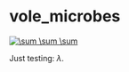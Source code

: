 # vole_microbes
<a href="https://www.codecogs.com/eqnedit.php?latex=\sum&space;\sum&space;\sum" target="_blank"><img src="https://latex.codecogs.com/gif.latex?\sum&space;\sum&space;\sum" title="\sum \sum \sum" /></a>

Just testing: $\lambda{}$.
